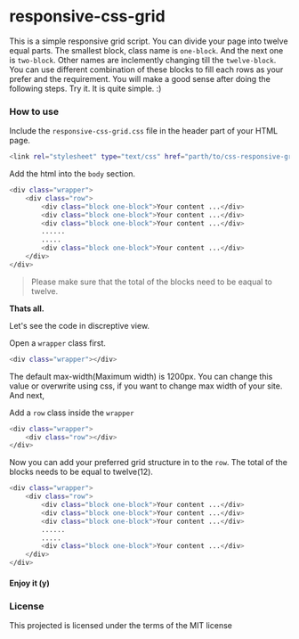 # responsive-css-grid 
This is a simple responsive grid script. You can divide your page into twelve equal parts. The smallest block, class name is `one-block`. And the next one is `two-block`. Other names are inclemently changing till the `twelve-block`. You can use different combination of these blocks to fill each rows as your prefer and the requirement. You will make a good sense after doing the following steps. Try it. It is quite simple. :)  

### How to use

Include the `responsive-css-grid.css` file in the header part of your HTML page.
```sh
<link rel="stylesheet" type="text/css" href="parth/to/css-responsive-grid.css"/>
```

Add the html into the `body` section. 
```sh
<div class="wrapper">
	<div class="row">
		<div class="block one-block">Your content ...</div>
		<div class="block one-block">Your content ...</div>
		<div class="block one-block">Your content ...</div>
		......
		.....
		<div class="block one-block">Your content ...</div>
	</div>
</div>
```

> Please make sure that the total of the blocks need to be eaqual to twelve.

**Thats all.** 

Let's see the code in discreptive view.

Open a `wrapper` class first. 
```sh
<div class="wrapper"></div>
```
The default max-width(Maximum width) is 1200px. You can change this value or overwrite using css, if you want to change max width of your site. And next,

Add a `row` class inside the `wrapper`
```sh
<div class="wrapper">
	<div class="row"></div>
</div>
```

Now you can add your preferred grid structure in to the `row`. The total of the blocks needs to be equal to twelve(12).  
```sh
<div class="wrapper">
	<div class="row">
		<div class="block one-block">Your content ...</div>
		<div class="block one-block">Your content ...</div>
		<div class="block one-block">Your content ...</div>
		......
		.....
		<div class="block one-block">Your content ...</div>
	</div>
</div>
```
#### Enjoy it (y)


### License 
This projected is licensed under the terms of the MIT license
